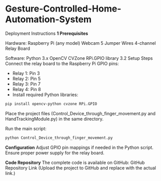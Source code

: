 # Gesture-Controlled-Home-Automation-System

Deployment Instructions
**1 Prerequisites**

Hardware:
Raspberry Pi (any model)
Webcam
5 Jumper Wires
4-channel Relay Board

Software:
Python 3.x
OpenCV
CVZone
RPi.GPIO library
3.2 Setup Steps
Connect the relay board to the Raspberry Pi GPIO pins:

- Relay 1: Pin 3 
- Relay 2: Pin 5 
- Relay 3: Pin 7
- Relay 4: Pin 8
- Install required Python libraries:

 ```sh
pip install opencv-python cvzone RPi.GPIO
   ```
Place the project files (Control_Device_through_finger_movement.py and HandTrackingModule.py) in the same directory.

Run the main script:

 ```sh
python Control_Device_through_finger_movement.py
   ```
**Configuration**
Adjust GPIO pin mappings if needed in the Python script.
Ensure proper power supply for the relay board.

**Code Repository**
The complete code is available on GitHub: GitHub Repository Link
(Upload the project to GitHub and replace with the actual link.)

